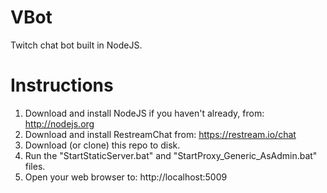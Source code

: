 # VBot
Twitch chat bot built in NodeJS.

Instructions
==========
1) Download and install NodeJS if you haven't already, from: http://nodejs.org  
2) Download and install RestreamChat from: https://restream.io/chat  
3) Download (or clone) this repo to disk.  
4) Run the "StartStaticServer.bat" and "StartProxy_Generic_AsAdmin.bat" files.  
5) Open your web browser to: http://localhost:5009  